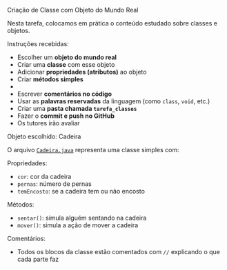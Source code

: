 Criação de Classe com Objeto do Mundo Real

 

Nesta tarefa, colocamos em prática o conteúdo estudado sobre classes e objetos.

 Instruções recebidas:
- Escolher um **objeto do mundo real**
- Criar uma **classe** com esse objeto
- Adicionar **propriedades (atributos)** ao objeto
- Criar **métodos simples**
- 
- Escrever **comentários no código**
- Usar as **palavras reservadas** da linguagem (como `class`, `void`, etc.)
- Criar uma **pasta chamada `tarefa_classes`**
- Fazer o **commit e push no GitHub**
- Os tutores irão avaliar



 Objeto escolhido: Cadeira

O arquivo [`Cadeira.java`](./Cadeira.java) representa uma classe simples com:

 Propriedades:
- `cor`: cor da cadeira
- `pernas`: número de pernas
- `temEncosto`: se a cadeira tem ou não encosto

 Métodos:
- `sentar()`: simula alguém sentando na cadeira
- `mover()`: simula a ação de mover a cadeira

 Comentários:
- Todos os blocos da classe estão comentados com `//` explicando o que cada parte faz
